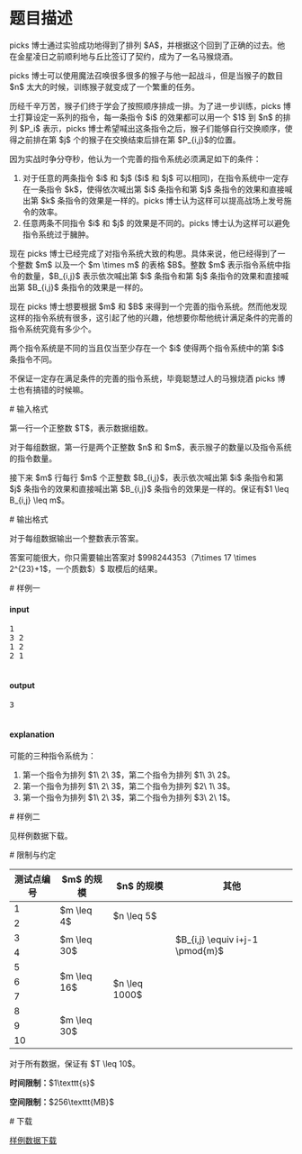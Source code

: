 # 题目描述

<p>picks 博士通过实验成功地得到了排列 $A$，并根据这个回到了正确的过去。他在金星凌日之前顺利地与丘比签订了契约，成为了一名马猴烧酒。</p>
<p>picks 博士可以使用魔法召唤很多很多的猴子与他一起战斗，但是当猴子的数目 $n$ 太大的时候，训练猴子就变成了一个繁重的任务。</p>
<p>历经千辛万苦，猴子们终于学会了按照顺序排成一排。为了进一步训练，picks 博士打算设定一系列的指令，每一条指令 $i$ 的效果都可以用一个 $1$ 到 $n$ 的排列 $P_i$ 表示，picks 博士希望喊出这条指令之后，猴子们能够自行交换顺序，使得之前排在第 $j$ 个的猴子在交换结束后排在第 $P_{i,j}$的位置。</p>
<p>因为实战时争分夺秒，他认为一个完善的指令系统必须满足如下的条件：</p>
<ol><li>对于任意的两条指令 $i$ 和 $j$ ($i$ 和 $j$ 可以相同)，在指令系统中一定存在一条指令 $k$，使得依次喊出第 $i$ 条指令和第 $j$ 条指令的效果和直接喊出第 $k$ 条指令的效果是一样的。picks 博士认为这样可以提高战场上发号施令的效率。</li>
<li>任意两条不同指令 $i$ 和 $j$ 的效果是不同的。picks 博士认为这样可以避免指令系统过于臃肿。</li>
</ol><p>现在 picks 博士已经完成了对指令系统大致的构思。具体来说，他已经得到了一个整数 $m$ 以及一个 $m \times m$ 的表格 $B$。整数 $m$ 表示指令系统中指令的数量，$B_{i,j}$ 表示依次喊出第 $i$ 条指令和第 $j$ 条指令的效果和直接喊出第 $B_{i,j}$ 条指令的效果是一样的。</p>
<p>现在 picks 博士想要根据 $m$ 和 $B$ 来得到一个完善的指令系统。然而他发现这样的指令系统有很多，这引起了他的兴趣，他想要你帮他统计满足条件的完善的指令系统究竟有多少个。</p>
<p>两个指令系统是不同的当且仅当至少存在一个 $i$ 使得两个指令系统中的第 $i$ 条指令不同。</p>
<p>不保证一定存在满足条件的完善的指令系统，毕竟聪慧过人的马猴烧酒 picks 博士也有搞错的时候嘛。</p>
# 输入格式


<p>第一行一个正整数 $T$，表示数据组数。</p>
<p>对于每组数据，第一行是两个正整数 $n$ 和 $m$，表示猴子的数量以及指令系统的指令数量。</p>
<p>接下来 $m$ 行每行 $m$ 个正整数 $B_{i,j}$，表示依次喊出第 $i$ 条指令和第 $j$ 条指令的效果和直接喊出第 $B_{i,j}$ 条指令的效果是一样的。保证有$1 \leq B_{i,j} \leq m$。</p>
# 输出格式


<p>对于每组数据输出一个整数表示答案。</p>
<p>答案可能很大，你只需要输出答案对 $998244353（7\times 17 \times 2^{23}+1$，一个质数$）$ 取模后的结果。</p>
# 样例一


<h4>input</h4>
<pre>1
3 2
1 2
2 1

</pre>

<h4>output</h4>
<pre>3

</pre>

<h4>explanation</h4>
<p>可能的三种指令系统为：</p>
<ol><li>第一个指令为排列 $1\ 2\ 3$，第二个指令为排列 $1\ 3\ 2$。</li>
<li>第一个指令为排列 $1\ 2\ 3$，第二个指令为排列 $2\ 1\ 3$。</li>
<li>第一个指令为排列 $1\ 2\ 3$，第二个指令为排列 $3\ 2\ 1$。</li>
</ol># 样例二


<p>见样例数据下载。</p>
# 限制与约定


<div class="table-responsive">
    <table class="table table-bordered table-text-center table-vertical-middle"><thead><tr><th>测试点编号</th><th>$m$ 的规模</th><th>$n$ 的规模</th><th>其他</th></tr></thead><tbody><tr><td>1</td><td rowspan="2">$m \leq 4$</td><td rowspan="2">$n \leq 5$</td><td rowspan="2"></td></tr><tr><td>2</td></tr><tr><td>3</td><td rowspan="2">$m \leq 30$</td><td rowspan="8">$n \leq 1000$</td><td rowspan="2">$B_{i,j} \equiv i+j-1 \pmod{m}$</td></tr><tr><td>4</td></tr><tr><td>5</td><td rowspan="3">$m \leq 16$</td><td rowspan="6"></td></tr><tr><td>6</td></tr><tr><td>7</td></tr><tr><td>8</td><td rowspan="3">$m \leq 30$</td></tr><tr><td>9</td></tr><tr><td>10</td></tr></tbody></table></div>

<p>对于所有数据，保证有 $T \leq 10$。</p>
<p><strong>时间限制：</strong>$1\texttt{s}$</p>
<p><strong>空间限制：</strong>$256\texttt{MB}$</p>
# 下载


<p><a href="/download.php?type=problem&amp;id=154">样例数据下载</a></p>
